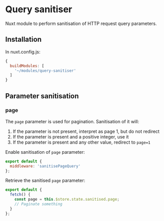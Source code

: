 # Query sanitiser

Nuxt module to perform sanitisation of HTTP request query parameters.

## Installation
In nuxt.config.js:
```js
{
  buildModules: [
    '~/modules/query-sanitiser'
  ]
}
```

## Parameter sanitisation

### page

The `page` parameter is used for pagination. Sanitisation of it will:
1. If the parameter is not present, interpret as page 1, but do not redirect
2. If the parameter is present and a positive integer, use it
3. If the parameter is present and any other value, redirect to `page=1`

Enable sanitisation of `page` parameter:
```js
export default {
  middleware: 'sanitisePageQuery'
};
```

Retrieve the sanitised `page` parameter:
```js
export default {
  fetch() {
    const page = this.$store.state.sanitised.page;
    // Paginate something
  }
};
```
